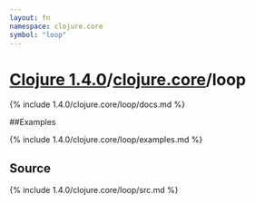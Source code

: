 ```yaml
---
layout: fn
namespace: clojure.core
symbol: "loop"
---
```


# [Clojure 1.4.0](../../)/[clojure.core](../)/loop

{% include 1.4.0/clojure.core/loop/docs.md %}

##Examples

{% include 1.4.0/clojure.core/loop/examples.md %}
## Source
{% include 1.4.0/clojure.core/loop/src.md %}

